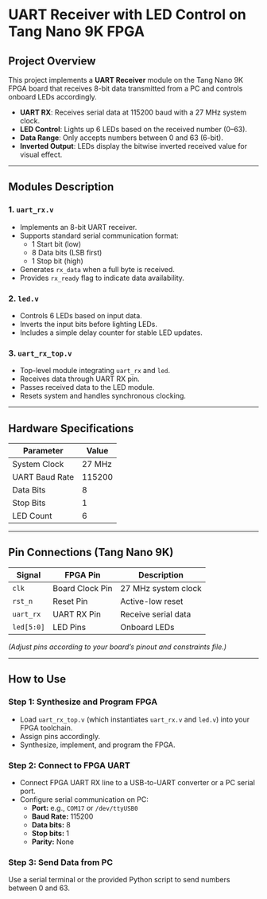 # UART Receiver with LED Control on Tang Nano 9K FPGA

## Project Overview

This project implements a **UART Receiver** module on the Tang Nano 9K FPGA board that receives 8-bit data transmitted from a PC and controls onboard LEDs accordingly.

- **UART RX**: Receives serial data at 115200 baud with a 27 MHz system clock.
- **LED Control**: Lights up 6 LEDs based on the received number (0–63).
- **Data Range**: Only accepts numbers between 0 and 63 (6-bit).
- **Inverted Output**: LEDs display the bitwise inverted received value for visual effect.

---

## Modules Description

### 1. `uart_rx.v`

- Implements an 8-bit UART receiver.
- Supports standard serial communication format:
  - 1 Start bit (low)
  - 8 Data bits (LSB first)
  - 1 Stop bit (high)
- Generates `rx_data` when a full byte is received.
- Provides `rx_ready` flag to indicate data availability.

### 2. `led.v`

- Controls 6 LEDs based on input data.
- Inverts the input bits before lighting LEDs.
- Includes a simple delay counter for stable LED updates.

### 3. `uart_rx_top.v`

- Top-level module integrating `uart_rx` and `led`.
- Receives data through UART RX pin.
- Passes received data to the LED module.
- Resets system and handles synchronous clocking.

---

## Hardware Specifications

| Parameter      | Value       |
|----------------|-------------|
| System Clock   | 27 MHz      |
| UART Baud Rate | 115200      |
| Data Bits      | 8           |
| Stop Bits      | 1           |
| LED Count      | 6           |

---

## Pin Connections (Tang Nano 9K)

| Signal       | FPGA Pin       | Description           |
|--------------|----------------|-----------------------|
| `clk`        | Board Clock Pin| 27 MHz system clock   |
| `rst_n`      | Reset Pin      | Active-low reset      |
| `uart_rx`    | UART RX Pin    | Receive serial data   |
| `led[5:0]`   | LED Pins       | Onboard LEDs          |

*(Adjust pins according to your board’s pinout and constraints file.)*

---

## How to Use

### Step 1: Synthesize and Program FPGA

- Load `uart_rx_top.v` (which instantiates `uart_rx.v` and `led.v`) into your FPGA toolchain.
- Assign pins accordingly.
- Synthesize, implement, and program the FPGA.

### Step 2: Connect to FPGA UART

- Connect FPGA UART RX line to a USB-to-UART converter or a PC serial port.
- Configure serial communication on PC:
  - **Port:** e.g., `COM17` or `/dev/ttyUSB0`
  - **Baud Rate:** 115200
  - **Data bits:** 8
  - **Stop bits:** 1
  - **Parity:** None

### Step 3: Send Data from PC

Use a serial terminal or the provided Python script to send numbers between 0 and 63.
